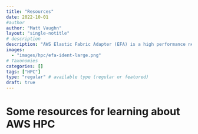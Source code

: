 ```yaml
---
title: "Resources"
date: 2022-10-01
#author
author: "Matt Vaughn"
layout: "single-notitle"
# description
description: "AWS Elastic Fabric Adapter (EFA) is a high performance networking interface for EC2 instances that enables customers to run applications requiring high levels of inter-node communications at scale on AWS. EC2 instances that enables customers to run applications requiring high levels of inter-node communications at scale on AWS."
images:
  - "images/hpc/efa-ident-large.png"
# Taxonomies
categories: []
tags: ["HPC"]
type: "regular" # available type (regular or featured)
draft: true
---
```


<style>
.boof {
  float:right !important;
  width:350px;
  padding: 10px;
  }
</style>

# Some resources for learning about AWS HPC

